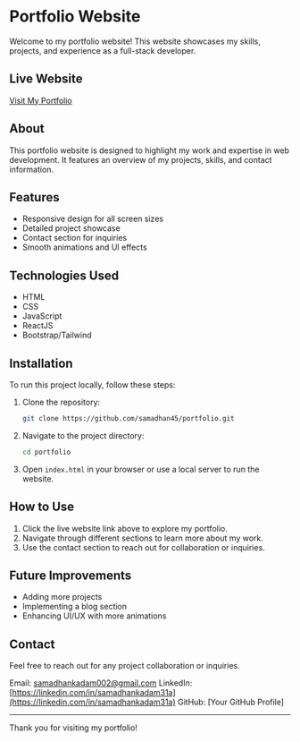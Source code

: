 # Portfolio Website

Welcome to my portfolio website! This website showcases my skills, projects, and experience as a full-stack developer.

## Live Website

[Visit My Portfolio](https://samadhan45.github.io/portfolio/)

## About
This portfolio website is designed to highlight my work and expertise in web development. It features an overview of my projects, skills, and contact information.

## Features
- Responsive design for all screen sizes
- Detailed project showcase
- Contact section for inquiries
- Smooth animations and UI effects

## Technologies Used
- HTML
- CSS
- JavaScript
- ReactJS
- Bootstrap/Tailwind

## Installation
To run this project locally, follow these steps:

1. Clone the repository:
   ```sh
   git clone https://github.com/samadhan45/portfolio.git
   ```
2. Navigate to the project directory:
   ```sh
   cd portfolio
   ```
3. Open `index.html` in your browser or use a local server to run the website.

## How to Use
1. Click the live website link above to explore my portfolio.
2. Navigate through different sections to learn more about my work.
3. Use the contact section to reach out for collaboration or inquiries.

## Future Improvements
- Adding more projects
- Implementing a blog section
- Enhancing UI/UX with more animations

## Contact
Feel free to reach out for any project collaboration or inquiries.

Email: samadhankadam002@gmail.com
LinkedIn: [https://linkedin.com/in/samadhankadam31a](https://linkedin.com/in/samadhankadam31a)
GitHub: [Your GitHub Profile]

---
Thank you for visiting my portfolio!

